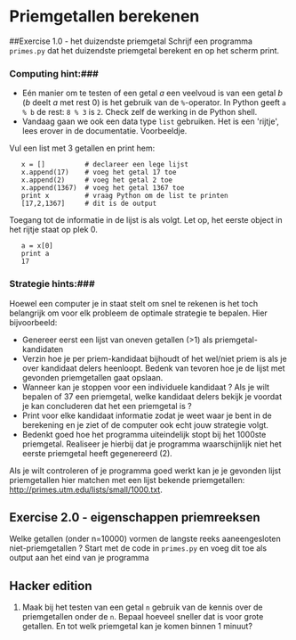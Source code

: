 # Priemgetallen berekenen

##Exercise 1.0 - het duizendste priemgetal
Schrijf een programma `primes.py` dat het duizendste priemgetal berekent en op het scherm print.

### Computing hint:###

* Eén manier om te testen of een getal $a$ een veelvoud is van een getal $b$ ($b$ deelt $a$ met rest $0$) is het gebruik van de `%`-operator. In Python geeft `a % b` de rest: `8 % 3` is `2`. Check zelf de werking in de Python shell.
* Vandaag gaan we ook een data type `list` gebruiken. Het is een 'rijtje', lees erover in de documentatie. Voorbeeldje.

Vul een list met 3 getallen en print hem:

       x = []          # declareer een lege lijst
       x.append(17)    # voeg het getal 17 toe
       x.append(2)     # voeg het getal 2 toe
       x.append(1367)  # voeg het getal 1367 toe
       print x         # vraag Python om de list te printen
       [17,2,1367]     # dit is de output


Toegang tot de informatie in de lijst is als volgt. Let op, het eerste object in het rijtje staat op plek 0.

       a = x[0]
       print a
       17


### Strategie hints:###
Hoewel een computer je in staat stelt om snel te rekenen is het toch belangrijk om 
voor elk probleem de optimale strategie te bepalen. Hier bijvoorbeeld:

* Genereer eerst een lijst van oneven getallen (>1) als priemgetal-kandidaten
* Verzin hoe je per priem-kandidaat bijhoudt of het wel/niet priem is als je over kandidaat delers heenloopt. Bedenk van tevoren hoe je de lijst met gevonden priemgetallen gaat opslaan.
* Wanneer kan je stoppen voor een individuele kandidaat ? Als je wilt bepalen of 37 een priemgetal, welke kandidaat delers bekijk je voordat je kan concluderen dat het een priemgetal is ?
* Print voor elke kandidaat informatie zodat je weet waar je bent in de berekening en je ziet of de computer ook echt jouw strategie volgt.
* Bedenkt goed hoe het programma uiteindelijk stopt bij het 1000ste priemgetal. Realiseer je hierbij dat je programma waarschijnlijk niet het eerste priemgetal heeft gegenereerd (2).

Als je wilt controleren of je programma goed werkt kan je je gevonden lijst priemgetallen hier 
matchen met een lijst bekende priemgetallen: <http://primes.utm.edu/lists/small/1000.txt>.

## Exercise 2.0 - eigenschappen priemreeksen
Welke getallen (onder n=10000) vormen de langste reeks aaneengesloten niet-priemgetallen ? Start met de code in `primes.py`
en voeg dit toe als output aan het eind van je programma

## Hacker edition ##

1. Maak bij het testen van een getal `n` gebruik van de kennis over de priemgetallen onder de `n`. Bepaal 
hoeveel sneller dat is voor grote getallen. En tot welk priemgetal kan je komen binnen 1 minuut?

